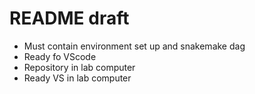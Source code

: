 # README draft

* Must contain environment set up and snakemake dag
* Ready fo VScode 
* Repository in lab computer
* Ready VS in lab computer


